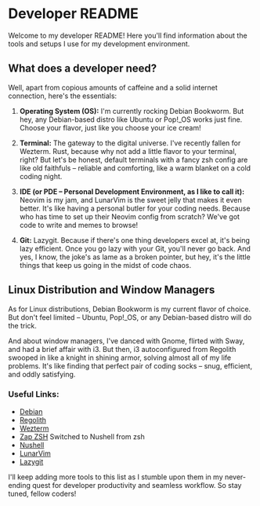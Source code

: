 # Developer README

Welcome to my developer README! Here you'll find information about the tools and setups I use for my development environment. 

## What does a developer need?

Well, apart from copious amounts of caffeine and a solid internet connection, here's the essentials:

1. **Operating System (OS):** I'm currently rocking Debian Bookworm. But hey, any Debian-based distro like Ubuntu or Pop!_OS works just fine. Choose your flavor, just like you choose your ice cream!

2. **Terminal:** The gateway to the digital universe. I've recently fallen for Wezterm. Rust, because why not add a little flavor to your terminal, right? But let's be honest, default terminals with a fancy zsh config are like old faithfuls – reliable and comforting, like a warm blanket on a cold coding night.

3. **IDE (or PDE – Personal Development Environment, as I like to call it):** Neovim is my jam, and LunarVim is the sweet jelly that makes it even better. It's like having a personal butler for your coding needs. Because who has time to set up their Neovim config from scratch? We've got code to write and memes to browse!

4. **Git:** Lazygit. Because if there's one thing developers excel at, it's being lazy efficient. Once you go lazy with your Git, you'll never go back. And yes, I know, the joke's as lame as a broken pointer, but hey, it's the little things that keep us going in the midst of code chaos.

## Linux Distribution and Window Managers

As for Linux distributions, Debian Bookworm is my current flavor of choice. But don't feel limited – Ubuntu, Pop!_OS, or any Debian-based distro will do the trick. 

And about window managers, I've danced with Gnome, flirted with Sway, and had a brief affair with i3. But then, i3 autoconfigured from Regolith swooped in like a knight in shining armor, solving almost all of my life problems. It's like finding that perfect pair of coding socks – snug, efficient, and oddly satisfying.

### Useful Links:

- [Debian](https://www.debian.org/)
- [Regolith](https://regolith-desktop.com/)
- [Wezterm](https://wezfurlong.org/wezterm/)
- [Zap ZSH](https://www.zapzsh.com/)
Switched to Nushell from zsh
- [Nushell](https://www.nushell.sh/)
- [LunarVim](https://www.lunarvim.org/)
- [Lazygit](https://github.com/jesseduffield/lazygit)

I'll keep adding more tools to this list as I stumble upon them in my never-ending quest for developer productivity and seamless workflow. So stay tuned, fellow coders!
